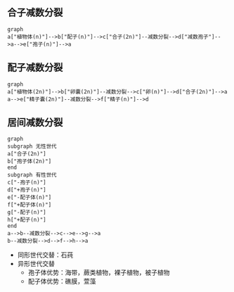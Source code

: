 ## 合子减数分裂

```mermaid
graph 
a["植物体(n)"]-->b["配子(n)"]-->c["合子(2n)"]--减数分裂-->d["减数孢子"]-->a-->e["孢子(n)"]-->a
```

## 配子减数分裂

```mermaid
graph
a["植物体(2n)"]-->b["卵囊(2n)"]--减数分裂-->c["卵(n)"]-->d["合子(2n)"]-->a
a-->e["精子囊(2n)"]--减数分裂-->f["精子(n)"]-->d
```

## 居间减数分裂

```mermaid
graph
subgraph 无性世代
a["合子(2n)"]
b["孢子体(2n)"]
end
subgraph 有性世代
c["-孢子(n)"]
d["+孢子(n)"]
e["-配子体(n)"]
f["+配子体(n)"]
g["-配子(n)"]
h["+配子(n)"]
end
a-->b--减数分裂-->c-->e-->g-->a
b--减数分裂-->d-->f-->h-->a
```

- 同形世代交替：石莼
- 异形世代交替
	- 孢子体优势：海带，蕨类植物，裸子植物，被子植物
	- 配子体优势：礁膜，萱藻